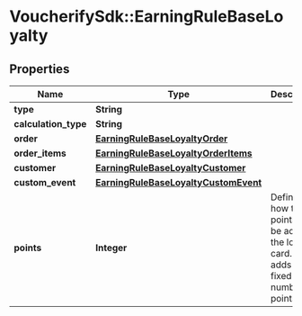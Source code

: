 # VoucherifySdk::EarningRuleBaseLoyalty

## Properties

| Name | Type | Description | Notes |
| ---- | ---- | ----------- | ----- |
| **type** | **String** |  | [optional] |
| **calculation_type** | **String** |  | [optional] |
| **order** | [**EarningRuleBaseLoyaltyOrder**](EarningRuleBaseLoyaltyOrder.md) |  | [optional] |
| **order_items** | [**EarningRuleBaseLoyaltyOrderItems**](EarningRuleBaseLoyaltyOrderItems.md) |  | [optional] |
| **customer** | [**EarningRuleBaseLoyaltyCustomer**](EarningRuleBaseLoyaltyCustomer.md) |  | [optional] |
| **custom_event** | [**EarningRuleBaseLoyaltyCustomEvent**](EarningRuleBaseLoyaltyCustomEvent.md) |  | [optional] |
| **points** | **Integer** | Defines how the points will be added to the loyalty card. FIXED adds a fixed number of points. | [optional] |

